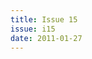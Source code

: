 ```yaml
---
title: Issue 15
issue: i15
date: 2011-01-27
---
```


<!-- An editorial preface to the Issue may go here in Markdown format. -->